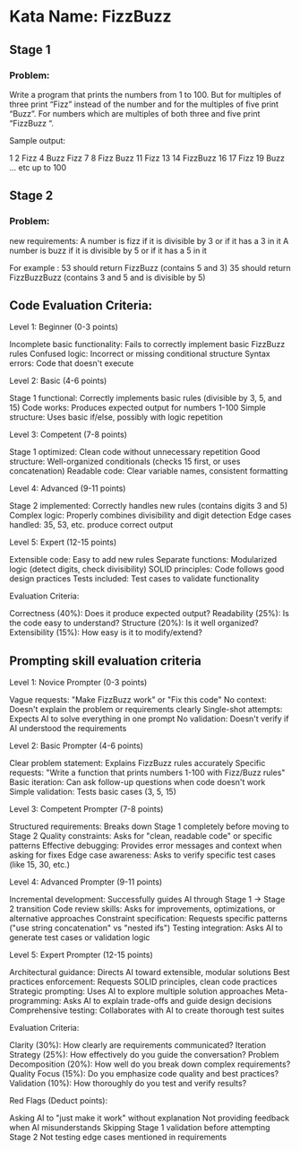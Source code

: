 # Kata Name: FizzBuzz

## Stage 1

### Problem:

Write a program that prints the numbers from 1 to 100. But for multiples of three print “Fizz” instead of the number and for the multiples of five print “Buzz”. For numbers which are multiples of both three and five print “FizzBuzz “.

Sample output:

1
2
Fizz
4
Buzz
Fizz
7
8
Fizz
Buzz
11
Fizz
13
14
FizzBuzz
16
17
Fizz
19
Buzz
... etc up to 100

## Stage 2

### Problem:

new requirements:
A number is fizz if it is divisible by 3 or if it has a 3 in it
A number is buzz if it is divisible by 5 or if it has a 5 in it

For example :
53 should return FizzBuzz (contains 5 and 3)
35 should return FizzBuzzBuzz (contains 3 and 5 and is divisible by 5)

## Code Evaluation Criteria:
Level 1: Beginner (0-3 points)

Incomplete basic functionality: Fails to correctly implement basic FizzBuzz rules
Confused logic: Incorrect or missing conditional structure
Syntax errors: Code that doesn't execute

Level 2: Basic (4-6 points)

Stage 1 functional: Correctly implements basic rules (divisible by 3, 5, and 15)
Code works: Produces expected output for numbers 1-100
Simple structure: Uses basic if/else, possibly with logic repetition

Level 3: Competent (7-8 points)

Stage 1 optimized: Clean code without unnecessary repetition
Good structure: Well-organized conditionals (checks 15 first, or uses concatenation)
Readable code: Clear variable names, consistent formatting

Level 4: Advanced (9-11 points)

Stage 2 implemented: Correctly handles new rules (contains digits 3 and 5)
Complex logic: Properly combines divisibility and digit detection
Edge cases handled: 35, 53, etc. produce correct output

Level 5: Expert (12-15 points)

Extensible code: Easy to add new rules
Separate functions: Modularized logic (detect digits, check divisibility)
SOLID principles: Code follows good design practices
Tests included: Test cases to validate functionality

Evaluation Criteria:

Correctness (40%): Does it produce expected output?
Readability (25%): Is the code easy to understand?
Structure (20%): Is it well organized?
Extensibility (15%): How easy is it to modify/extend?

## Prompting skill evaluation criteria ##
Level 1: Novice Prompter (0-3 points)

Vague requests: "Make FizzBuzz work" or "Fix this code"
No context: Doesn't explain the problem or requirements clearly
Single-shot attempts: Expects AI to solve everything in one prompt
No validation: Doesn't verify if AI understood the requirements

Level 2: Basic Prompter (4-6 points)

Clear problem statement: Explains FizzBuzz rules accurately
Specific requests: "Write a function that prints numbers 1-100 with Fizz/Buzz rules"
Basic iteration: Can ask follow-up questions when code doesn't work
Simple validation: Tests basic cases (3, 5, 15)

Level 3: Competent Prompter (7-8 points)

Structured requirements: Breaks down Stage 1 completely before moving to Stage 2
Quality constraints: Asks for "clean, readable code" or specific patterns
Effective debugging: Provides error messages and context when asking for fixes
Edge case awareness: Asks to verify specific test cases (like 15, 30, etc.)

Level 4: Advanced Prompter (9-11 points)

Incremental development: Successfully guides AI through Stage 1 → Stage 2 transition
Code review skills: Asks for improvements, optimizations, or alternative approaches
Constraint specification: Requests specific patterns ("use string concatenation" vs "nested ifs")
Testing integration: Asks AI to generate test cases or validation logic

Level 5: Expert Prompter (12-15 points)

Architectural guidance: Directs AI toward extensible, modular solutions
Best practices enforcement: Requests SOLID principles, clean code practices
Strategic prompting: Uses AI to explore multiple solution approaches
Meta-programming: Asks AI to explain trade-offs and guide design decisions
Comprehensive testing: Collaborates with AI to create thorough test suites

Evaluation Criteria:

Clarity (30%): How clearly are requirements communicated?
Iteration Strategy (25%): How effectively do you guide the conversation?
Problem Decomposition (20%): How well do you break down complex requirements?
Quality Focus (15%): Do you emphasize code quality and best practices?
Validation (10%): How thoroughly do you test and verify results?

Red Flags (Deduct points):

Asking AI to "just make it work" without explanation
Not providing feedback when AI misunderstands
Skipping Stage 1 validation before attempting Stage 2
Not testing edge cases mentioned in requirements